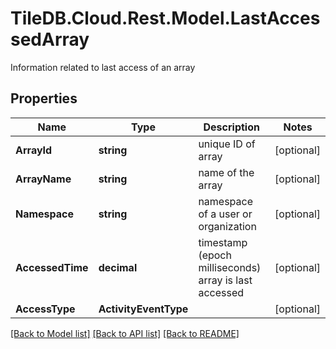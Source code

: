 # TileDB.Cloud.Rest.Model.LastAccessedArray
Information related to last access of an array

## Properties

Name | Type | Description | Notes
------------ | ------------- | ------------- | -------------
**ArrayId** | **string** | unique ID of array | [optional] 
**ArrayName** | **string** | name of the array | [optional] 
**Namespace** | **string** | namespace of a user or organization | [optional] 
**AccessedTime** | **decimal** | timestamp (epoch milliseconds) array is last accessed | [optional] 
**AccessType** | **ActivityEventType** |  | [optional] 

[[Back to Model list]](../README.md#documentation-for-models) [[Back to API list]](../README.md#documentation-for-api-endpoints) [[Back to README]](../README.md)

